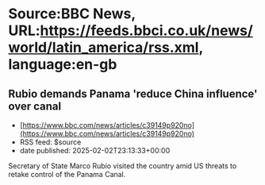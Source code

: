 # Source:BBC News, URL:https://feeds.bbci.co.uk/news/world/latin_america/rss.xml, language:en-gb

## Rubio demands Panama 'reduce China influence' over canal
 - [https://www.bbc.com/news/articles/c39149p920no](https://www.bbc.com/news/articles/c39149p920no)
 - RSS feed: $source
 - date published: 2025-02-02T23:13:33+00:00

Secretary of State Marco Rubio visited the country amid US threats to retake control of the Panama Canal.

